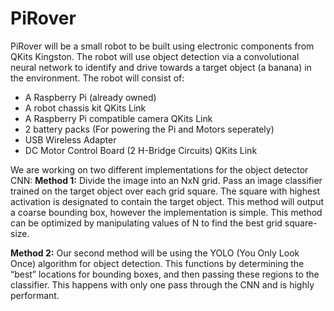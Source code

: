 # PiRover
PiRover will be a small robot to be built using electronic components from QKits Kingston. The robot will use object detection via a convolutional neural network to identify and drive towards a target object (a banana) in the environment. The robot will consist of:
- A Raspberry Pi (already owned)
- A robot chassis kit QKits Link
- A Raspberry Pi compatible camera QKits Link
- 2 battery packs (For powering the Pi and Motors seperately)
- USB Wireless Adapter
- DC Motor Control Board (2 H-Bridge Circuits) QKits Link 

We are working on two different implementations for the object detector CNN:
**Method 1:**
Divide the image into an NxN grid. Pass an image classifier trained on the target object over each grid square. The square with highest activation is designated to contain the target object.
This method will output a coarse bounding box, however the implementation is simple. This method can be optimized by manipulating values of N to find the best grid square-size.

**Method 2:**
Our second method will be using the YOLO (You Only Look Once) algorithm for object detection.  This functions by determining the “best” locations for bounding boxes, and then passing these regions to the classifier. This happens with only one pass through the CNN and is highly performant.

